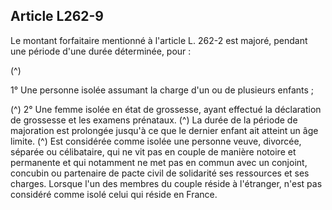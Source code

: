 ## Article L262-9

Le montant forfaitaire mentionné à l'article L. 262-2 est majoré, pendant une période d'une durée déterminée,
pour :

(^)


1° Une personne isolée assumant la charge d'un ou de plusieurs enfants ;

(^)
2° Une femme isolée en état de grossesse, ayant effectué la déclaration de grossesse et les examens
prénataux.
(^)
La durée de la période de majoration est prolongée jusqu'à ce que le dernier enfant ait atteint un âge limite.
(^)
Est considérée comme isolée une personne veuve, divorcée, séparée ou célibataire, qui ne vit pas en couple
de manière notoire et permanente et qui notamment ne met pas en commun avec un conjoint, concubin ou
partenaire de pacte civil de solidarité ses ressources et ses charges. Lorsque l'un des membres du couple
réside à l'étranger, n'est pas considéré comme isolé celui qui réside en France.

